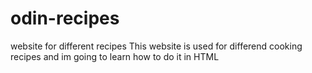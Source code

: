 # odin-recipes
website for different recipes
This website is used for differend cooking recipes and im going to learn how to do it in HTML